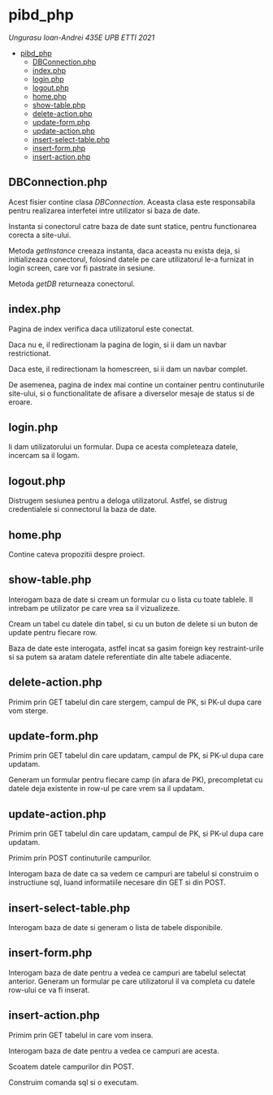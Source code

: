 # pibd_php
*Ungurasu Ioan-Andrei 435E UPB ETTI 2021*

- [pibd_php](#pibd-php)
    * [DBConnection.php](#dbconnectionphp)
    * [index.php](#indexphp)
    * [login.php](#loginphp)
    * [logout.php](#logoutphp)
    * [home.php](#homephp)
    * [show-table.php](#show-tablephp)
    * [delete-action.php](#delete-actionphp)
    * [update-form.php](#update-formphp)
    * [update-action.php](#update-actionphp)
    * [insert-select-table.php](#insert-select-tablephp)
    * [insert-form.php](#insert-formphp)
    * [insert-action.php](#insert-actionphp)

## DBConnection.php
Acest fisier contine clasa *DBConnection*. Aceasta clasa este responsabila pentru realizarea interfetei intre utilizator si baza de date.

Instanta si conectorul catre baza de date sunt statice, pentru functionarea corecta a site-ului.

Metoda *getInstance* creeaza instanta, daca aceasta nu exista deja, si initializeaza conectorul, folosind datele pe care utilizatorul le-a furnizat in login screen, care vor fi pastrate in sesiune.

Metoda *getDB* returneaza conectorul.

## index.php
Pagina de index verifica daca utilizatorul este conectat.

Daca nu e, il redirectionam la pagina de login, si ii dam un navbar restrictionat.

Daca este, il redirectionam la homescreen, si ii dam un navbar complet.

De asemenea, pagina de index mai contine un container pentru continuturile site-ului, si o functionalitate de afisare a diverselor mesaje de status si de eroare.

## login.php

Ii dam utilizatorului un formular. Dupa ce acesta completeaza datele, incercam sa il logam.

## logout.php

Distrugem sesiunea pentru a deloga utilizatorul. Astfel, se distrug credentialele si connectorul la baza de date.

## home.php

Contine cateva propozitii despre proiect.

## show-table.php

Interogam baza de date si cream un formular cu o lista cu toate tablele. Il intrebam pe utilizator pe care vrea sa il vizualizeze.

Cream un tabel cu datele din tabel, si cu un buton de delete si un buton de update pentru fiecare row.

Baza de date este interogata, astfel incat sa gasim foreign key restraint-urile si sa putem sa aratam datele referentiate din alte tabele adiacente.

## delete-action.php

Primim prin GET tabelul din care stergem, campul de PK, si PK-ul dupa care vom sterge.

## update-form.php

Primim prin GET tabelul din care updatam, campul de PK, si PK-ul dupa care updatam.

Generam un formular pentru fiecare camp (in afara de PK), precompletat cu datele deja existente in row-ul pe care vrem sa il updatam.

## update-action.php

Primim prin GET tabelul din care updatam, campul de PK, si PK-ul dupa care updatam.

Primim prin POST continuturile campurilor.

Interogam baza de date ca sa vedem ce campuri are tabelul si construim o instructiune sql, luand informatiile necesare din GET si din POST.

## insert-select-table.php

Interogam baza de date si generam o lista de tabele disponibile.

## insert-form.php

Interogam baza de date pentru a vedea ce campuri are tabelul selectat anterior. Generam un formular pe care utilizatorul il va completa cu datele row-ului ce va fi inserat.

## insert-action.php

Primim prin GET tabelul in care vom insera.

Interogam baza de date pentru a vedea ce campuri are acesta.

Scoatem datele campurilor din POST.

Construim comanda sql si o executam.